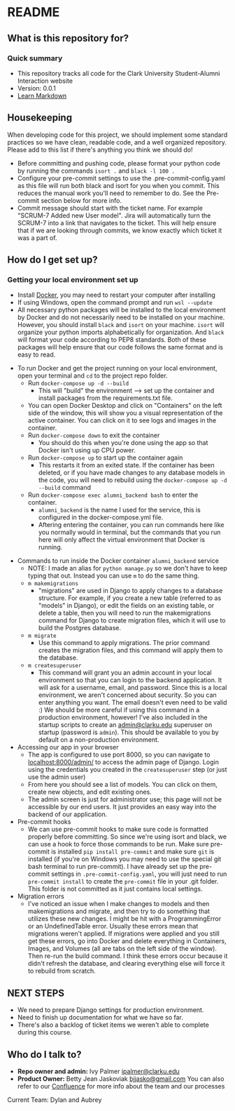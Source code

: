 # README #

## What is this repository for? ##

### Quick summary ###

* This repository tracks all code for the Clark University Student-Alumni Interaction website
* Version: 0.0.1
* [Learn Markdown](https://bitbucket.org/tutorials/markdowndemo)

## Housekeeping ##

When developing code for this project, we should implement some standard practices so we have clean, readable code, and a well organized repository. Please add to this list if there's anything you think we should do!

* Before committing and pushing code, please format your python code by running the commands `isort .` and `black -l 100 .`
* Configure your pre-commit settings to use the .pre-commit-config.yaml as this file will run both black and isort for you when you commit. This reduces the manual work you'll need to remember to do. See the Pre-commit section below for more info.
* Commit message should start with the ticket name. For example "SCRUM-7 Added new User model". Jira will automatically turn the SCRUM-7 into a link that navigates to the ticket. This will help ensure that if we are looking through commits, we know exactly which ticket it was a part of.

## How do I get set up? ##

### Getting your local environment set up ###

* Install [Docker](https://www.docker.com/), you may need to restart your computer after installing
* If using Windows, open the command prompt and run `wsl --update`
* All necessary python packages will be installed to the local environment by Docker and do not necessarily need to be installed on your machine. However, you should install `black` and `isort` on your machine. `isort` will organize your python imports alphabetically for organization. And `black` will format your code according to PEP8 standards. Both of these packages will help ensure that our code follows the same format and is easy to read.

+ To run Docker and get the project running on your local environment, open your terminal and `cd` to the project repo folder.
  * Run `docker-compose up -d --build`
    * This will "build" the environment --> set up the container and install packages from the requirements.txt file.
  * You can open Docker Desktop and click on "Containers" on the left side of the window, this will show you a visual representation of the active container. You can click on it to see logs and images in the container.
  * Run `docker-compose down` to exit the container
    * You should do this when you're done using the app so that Docker isn't using up CPU power.
  * Run `docker-compose up` to start up the container again
    * This restarts it from an exited state. If the container has been deleted, or if you have made changes to any database models in the code, you will need to rebuild using the `docker-compose up -d --build` command
  * Run `docker-compose exec alumni_backend bash` to enter the container.
    * `alumni_backend` is the name I used for the service, this is configured in the docker-compose.yml file.
    * Aftering entering the container, you can run commands here like you normally would in terminal, but the commands that you run here will only affect the virtual environment that Docker is running.
* Commands to run inside the Docker container `alumni_backend` service
  * NOTE: I made an alias for `python manage.py` so we don't have to keep typing that out. Instead you can use `m` to do the same thing.
  * `m makemigrations`
    * "migrations" are used in Django to apply changes to a database structure. For example, if you create a new table (referred to as "models" in Django), or edit the fields on an existing table, or delete a table, then you will need to run the makemigrations command for Django to create migration files, which it will use to build the Postgres database.
  * `m migrate`
    * Use this command to apply migrations. The prior command creates the migration files, and this command will apply them to the database.
  * `m createsuperuser`
    * This command will grant you an admin account in your local environment so that you can login to the backend application. It will ask for a username, email, and password. Since this is a local environment, we aren't concerned about security. So you can enter anything you want. The email doesn't even need to be valid :) We should be more careful if using this command in a production environment, however! I've also included in the startup scripts to create an <admin@clarku.edu> superuser on startup (password is `admin`). This should be available to you by default on a non-production environment.
* Accessing our app in your browser
  * The app is configured to use port 8000, so you can navigate to [localhost:8000/admin/](http://localhost:8000/admin/) to access the admin page of Django. Login using the credentials you created in the `createsuperuser` step (or just use the admin user)
  * From here you should see a list of models. You can click on them, create new objects, and edit existing ones.
  * The admin screen is just for administrator use; this page will not be accessible by our end users. It just provides an easy way into the backend of our application.
* Pre-commit hooks
  * We can use pre-commit hooks to make sure code is formatted properly before committing. So since we're using isort and black, we can use a hook to force those commands to be run. Make sure pre-commit is installed `pip install pre-commit` and make sure `git` is installed (if you're on Windows you may need to use the special git bash terminal to run pre-commit). I have already set up the pre-commit settings in `.pre-commit-config.yaml`, you will just need to run `pre-commit install` to create the `pre-commit` file in your .git folder. This folder is not committed as it just contains local settings.
* Migration errors
  * I've noticed an issue when I make changes to models and then makemigrations and migrate, and then try to do something that utilizes these new changes. I might be hit with a ProgrammingError or an UndefinedTable error. Usually these errors mean that migrations weren't applied. If migrations were applied and you still get these errors, go into Docker and delete everything in Containers, Images, and Volumes (all are tabs on the left side of the window). Then re-run the build command. I think these errors occur because it didn't refresh the database, and clearing everything else will force it to rebuild from scratch.

## NEXT STEPS ##

* We need to prepare Django settings for production environment.
* Need to finish up documentation for what we have so far.
* There's also a backlog of ticket items we weren't able to complete during this course.

## Who do I talk to? ##

* **Repo owner and admin:** Ivy Palmer <ipalmer@clarku.edu>
* **Product Owner:** Betty Jean Jaskoviak <bjjasko@gmail.com>
You can also refer to our [Confluence](https://clarku.atlassian.net/wiki/home) for more info about the team and our processes

Current Team: Dylan and Aubrey
